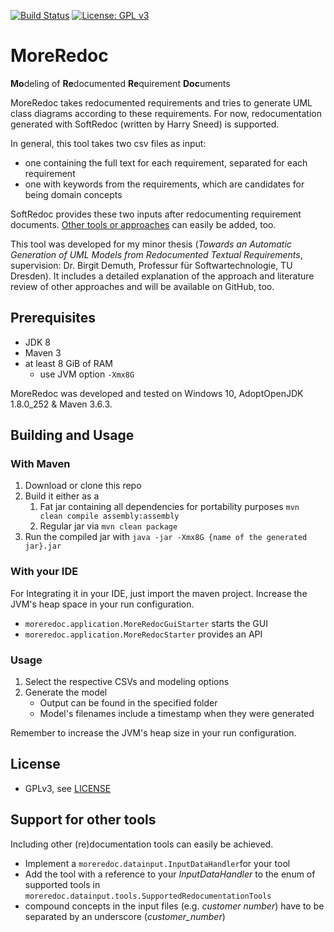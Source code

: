 [![Build Status](https://travis-ci.com/andauh/MoreRedoc.svg?branch=master)](https://travis-ci.com/andauh/MoreRedoc)
[![License: GPL v3](https://img.shields.io/badge/License-GPLv3-blue.svg)](https://www.gnu.org/licenses/gpl-3.0)

# MoreRedoc
**Mo**deling of **Re**documented **Re**quirement **Doc**uments

MoreRedoc takes redocumented requirements and tries to generate UML class diagrams according to these requirements.
For now, redocumentation generated with SoftRedoc (written by Harry Sneed) is supported. 

In general, this tool takes two csv files as input:
* one containing the full text for each requirement, separated for each requirement
* one with keywords from the requirements, which are candidates for being domain concepts

SoftRedoc provides these two inputs after redocumenting requirement documents. [Other tools or approaches](#support-for-other-tools) can easily be added, too. 

This tool was developed for my minor thesis (*Towards an Automatic Generation of UML Models from Redocumented Textual Requirements*, supervision: Dr. Birgit Demuth, Professur für Softwartechnologie, TU Dresden). It  includes a detailed explanation of the approach and literature review of other approaches and will be available on GitHub, too.

## Prerequisites
- JDK 8
- Maven 3
- at least 8 GiB of RAM
    - use JVM option `-Xmx8G`
    
MoreRedoc was developed and tested on Windows 10, AdoptOpenJDK 1.8.0_252 & Maven 3.6.3.

## Building and Usage
### With Maven
1. Download or clone this repo
2. Build it either as a
    1. Fat jar containing all dependencies for portability purposes
         `mvn clean compile assembly:assembly`
    2. Regular jar via `mvn clean package`
3. Run the compiled jar with `java -jar -Xmx8G {name of the generated jar}.jar`

### With your IDE
For Integrating it in your IDE, just import the maven project. Increase the JVM's heap space in your run configuration.
* `moreredoc.application.MoreRedocGuiStarter` starts the GUI
* `moreredoc.application.MoreRedocStarter` provides an API

### Usage
1. Select the respective CSVs and modeling options
2. Generate the model
    * Output can be found in the specified folder
    * Model's filenames include a timestamp when they were generated

Remember to increase the JVM's heap size in your run configuration.

## License
- GPLv3, see [LICENSE](LICENSE)

## Support for other tools
Including other (re)documentation tools can easily be achieved.
- Implement a `moreredoc.datainput.InputDataHandler`for your tool
- Add the tool with a reference to your *InputDataHandler* to the enum of supported tools in `moreredoc.datainput.tools.SupportedRedocumentationTools`
- compound concepts in the input files (e.g. *customer number*) have to be separated by an underscore (*customer_number*)